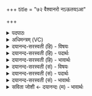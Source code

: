 +++
title = "७२ वैश्वानरो नऽऊतयऽआ"

+++
<details><summary>पदपाठः</summary>

वै॒श्वा॒न॒रः। नः॒। ऊ॒तये॑। आ। प्र। या॒तु॒। प॒रा॒वत॒ इति॑ परा॒ऽवतः॑। अ॒ग्निः। नः॒। सु॒ष्टु॒तीः। सु॒स्तु॒तीरिति॑ सुऽस्तु॒तीः। उप॑। ७२।
</details>

<details><summary>अधिमन्त्रम् (VC)</summary>

- अग्निर्देवता
- विश्वामित्र ऋषिः
- आर्षी गायत्री
- षड्जः
</details>

<details><summary>दयानन्द-सरस्वती (हि) - विषयः</summary>

फिर उसी विषय को अगले मन्त्र में कहा है ॥
</details>

<details><summary>दयानन्द-सरस्वती (हि) - पदार्थः</summary>

पदार्थान्वयभाषाः -  हे सेना सभा के पति ! जैसे (वैश्वानरः) सम्पूर्ण नरों में विराजमान (अग्निः) सूर्यरूप अग्नि (परावतः) दूरदेशस्थ सब पदार्थों को प्राप्त होता है वैसे आप (ऊतये) रक्षादि के लिये (नः) हमारे समीप (आ, प्र, (यातु) अच्छे प्रकार प्राप्त हूजिये, जैसे बिजुली सब में व्यापक होकर समीपस्थ रहती है, वैसे (नः) हमारी (सुष्टुतीः) उत्तम स्तुतियों को (उप) अच्छे प्रकार सुनिये ॥७२ ॥
</details>

<details><summary>दयानन्द-सरस्वती (हि) - भावार्थः</summary>

भावार्थभाषाः -  इस मन्त्र में वाचकलुप्तोपमालङ्कार है। जो पुरुष सूर्य्य के समान दूरस्थ होकर भी न्याय से सब व्यवहारों को प्रकाशित कर देता है और जैसे दूरस्थ सत्यगुणों से युक्त सत्पुरुष प्रशंसित होता है, वैसे ही राजपुरुषों को होना चाहिये ॥७२ ॥
</details>

<details><summary>दयानन्द-सरस्वती (सं) - विषयः</summary>

पुनस्तमेव विषयमाह ॥
</details>

<details><summary>दयानन्द-सरस्वती (सं) - पदार्थः</summary>

पदार्थान्वयभाषाः -  हे सेनेश सभेश ! यथा वैश्वानरोऽग्निः सूर्यः परावतः सर्वान् पदार्थान् प्राप्नोति, तथा भवानूतये न आ प्र यातु। यथाऽग्निर्विद्युत्संहितास्ति, तथा त्वं नः सुष्टुतीरुपशृणु ॥७२ ॥
</details>

<details><summary>दयानन्द-सरस्वती (सं) - भावार्थः</summary>

भावार्थभाषाः -  अत्र वाचकलुप्तोपमालङ्कारः। यः सूर्यवद् दूरस्थोऽपि न्यायेन सर्वान् पदार्थान् प्रकाशयति, यथा च दूरस्थोऽपि सद्गुणाढ्यो जनः प्रशस्यते, तथा राजपुरुषैर्भवितव्यम् ॥७२ ॥
</details>

<details><summary>सविता जोशी ← दयानन्दः (म) - भावार्थः</summary>

भावार्थभाषाः -  या मंत्रात वाचकलुप्तोपमालंकार आहे. जो पुरुष सूर्याप्रमाणे दूर राहूनही नियमाने सर्व व्यवहार न्यायाने पार पाडतो आणि सत्य गुणांनीयुक्त असलेला पुरुष दूर असला तरी प्रशंसनीय ठरतो, तसेच राजपुरुषांनीही वागावे.
</details>